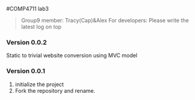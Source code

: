 #COMP4711 lab3
> Group9 member: Tracy(Cap)&Alex
> For developers:
> Please write the latest log on top

### Version 0.0.2
Static to trivial website conversion using MVC model

### Version 0.0.1
1. initialize the project
2. Fork the repository and rename.
